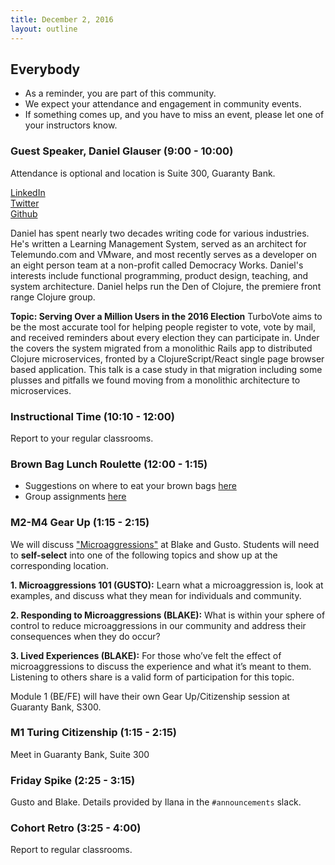 ```yaml
---
title: December 2, 2016
layout: outline
---
```


## Everybody

- As a reminder, you are part of this community.
- We expect your attendance and engagement in community events.
- If something comes up, and you have to miss an event, please let one of your instructors know.

### Guest Speaker, Daniel Glauser (9:00 - 10:00)

Attendance is optional and location is Suite 300, Guaranty Bank.  

[LinkedIn](https://www.linkedin.com/in/danglauser)  
[Twitter](https://twitter.com/danielglauser)  
[Github](https://github.com/danielglauser)  

Daniel has spent nearly two decades writing code for various industries. He's written a Learning Management System, served as an architect for Telemundo.com and VMware, and most recently serves as a developer on an eight person team at a non-profit called Democracy Works. Daniel's interests include functional programming, product design, teaching, and system architecture. Daniel helps run the Den of Clojure, the premiere front range Clojure group.  

**Topic: Serving Over a Million Users in the 2016 Election**
TurboVote aims to be the most accurate tool for helping people register to vote, vote by mail, and received reminders about every election they can participate in. Under the covers the system migrated from a monolithic Rails app to distributed Clojure microservices, fronted by a ClojureScript/React single page browser based application. This talk is a case study in that migration including some plusses and pitfalls we found moving from a monolithic architecture to microservices.


### Instructional Time (10:10 - 12:00)
Report to your regular classrooms.

### Brown Bag Lunch Roulette (12:00 - 1:15)

* Suggestions on where to eat your brown bags [here](https://www.google.com/maps/d/viewer?mid=1TSz9u-SZ2gefWm4j6Fochl_TjJk&ll=39.742277467616894%2C-104.99754389999998&z=15)
* Group assignments [here](https://github.com/turingschool/interdisciplinary-planning/blob/master/groups/20161202.markdown)


### M2-M4 Gear Up (1:15 - 2:15)
We will discuss ["Microaggressions"](https://github.com/turingschool/gear-up/blob/master/microaggressions.markdown) at Blake and Gusto. Students will need to **self-select** into one of the following topics and show up at the corresponding location.  

**1. Microaggressions 101 (GUSTO):** Learn what a microaggression is, look at examples, and discuss what they mean for individuals and community.  

**2. Responding to Microaggressions (BLAKE):** What is within your sphere of control to reduce microaggressions in our community and address their consequences when they do occur?  

**3. Lived Experiences (BLAKE):** For those who’ve felt the effect of microaggressions to discuss the experience and what it’s meant to them. Listening to others share is a valid form of participation for this topic.  

Module 1 (BE/FE) will have their own Gear Up/Citizenship session at Guaranty Bank, S300.  


### M1 Turing Citizenship (1:15 - 2:15)
Meet in Guaranty Bank, Suite 300

### Friday Spike (2:25 - 3:15)
Gusto and Blake. Details provided by Ilana in the `#announcements` slack.

### Cohort Retro (3:25 - 4:00)
Report to regular classrooms.
